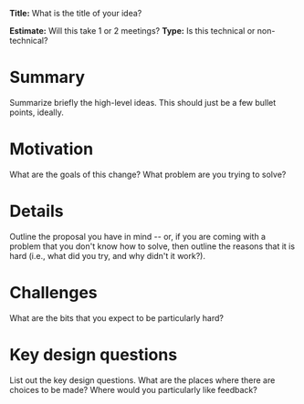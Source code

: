 **Title:** What is the title of your idea?

**Estimate:** Will this take 1 or 2 meetings?
**Type:** Is this technical or non-technical? 

# Summary

Summarize briefly the high-level ideas. This should just be a few
bullet points, ideally.

# Motivation

What are the goals of this change? What problem are you trying to solve?

# Details

Outline the proposal you have in mind -- or, if you are coming with a
problem that you don't know how to solve, then outline the reasons
that it is hard (i.e., what did you try, and why didn't it work?).

# Challenges

What are the bits that you expect to be particularly hard?

# Key design questions

List out the key design questions. What are the places where there are
choices to be made? Where would you particularly like feedback?

